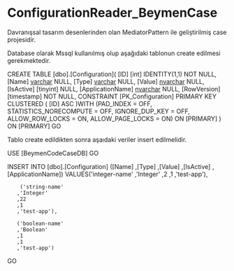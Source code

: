 ﻿# ConfigurationReader_BeymenCase

Davranışsal tasarım desenlerinden olan MediatorPattern ile geliştirilmiş case projesidir. 

Database olarak Mssql kullanılmış olup aşağıdaki tablonun  create edilmesi gerekmektedir. 

CREATE TABLE [dbo].[Configuration](
	[ID] [int] IDENTITY(1,1) NOT NULL,
	[Name] [varchar](50) NULL,
	[Type] [varchar](50) NULL,
	[Value] [nvarchar](50) NULL,
	[IsActive] [tinyint] NULL,
	[ApplicationName] [nvarchar](50) NULL,
	[RowVersion] [timestamp] NOT NULL,
 CONSTRAINT [PK_Configuration] PRIMARY KEY CLUSTERED 
(
	[ID] ASC
)WITH (PAD_INDEX = OFF, STATISTICS_NORECOMPUTE = OFF, IGNORE_DUP_KEY = OFF, ALLOW_ROW_LOCKS = ON, ALLOW_PAGE_LOCKS = ON) ON [PRIMARY]
) ON [PRIMARY]
GO


Tablo create edildikten sonra aşaıdaki veriler insert edilmelidir. 

USE [BeymenCodeCaseDB]
GO

INSERT INTO [dbo].[Configuration]
           ([Name]
           ,[Type]
           ,[Value]
           ,[IsActive]
           ,[ApplicationName])
VALUES('integer-name'
       ,'Integer'
       ,2
       ,1
       ,'test-app'),

		('string-name'
       ,'Integer'
       ,22
       ,1
       ,'test-app'),

	   ('boolean-name'
       ,'Boolean'
       ,1
       ,1
       ,'test-app')
GO










